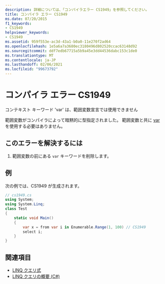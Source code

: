 ```yaml
---
description: 詳細については、「コンパイラエラー CS1949」を参照してください。
title: コンパイラ エラー CS1949
ms.date: 07/20/2015
f1_keywords:
- CS1949
helpviewer_keywords:
- CS1949
ms.assetid: 959f553e-ac3d-43a1-b0a0-11e270f2ad64
ms.openlocfilehash: 1e5a6a7a3680ec3180496d802520ccac63148d92
ms.sourcegitcommit: ddf7edb67715a5b9a45e3dd44536dabc153c1de0
ms.translationtype: MT
ms.contentlocale: ja-JP
ms.lasthandoff: 02/06/2021
ms.locfileid: "99673792"
---
```

# <a name="compiler-error-cs1949"></a>コンパイラ エラー CS1949

コンテキスト キーワード 'var' は、範囲変数宣言では使用できません  
  
 範囲変数がコンパイラによって暗黙的に型指定されました。 範囲変数と共に [var](../language-reference/keywords/var.md) を使用する必要はありません。  
  
## <a name="to-correct-this-error"></a>このエラーを解決するには  
  
1. 範囲変数の前にある `var` キーワードを削除します。  
  
## <a name="example"></a>例  

 次の例では、CS1949 が生成されます。  
  
```csharp  
// cs1949.cs  
using System;  
using System.Linq;  
class Test  
{  
    static void Main()  
    {  
        var x = from var i in Enumerable.Range(1, 100) // CS1949  
        select i;  
    }  
}  
```  
  
## <a name="see-also"></a>関連項目

- [LINQ クエリ式](../linq/index.md)
- [LINQ クエリの概要 (C#)](../programming-guide/concepts/linq/introduction-to-linq-queries.md)
